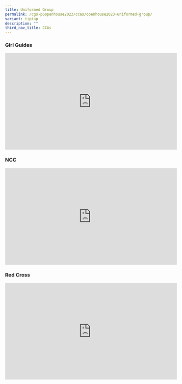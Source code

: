 ```yaml
---
title: Uniformed Group
permalink: /cgs-p6openhouse2023/ccas/openhouse2023-uniformed-group/
variant: tiptap
description: ""
third_nav_title: CCAs
---
```

<h3>Girl Guides</h3>
<div class="iframe-wrapper">
<iframe height="315" width="560" allowfullscreen="true" frameborder="0" src="https://www.youtube.com/embed/KHT0RquFNvM?si=UG6fX21WeET7Fp0l"></iframe>
</div>
<h3>NCC</h3>
<div class="iframe-wrapper">
<iframe height="315" width="560" allowfullscreen="true" frameborder="0" src="https://www.youtube.com/embed/-KLu3HSYITk?si=TkHz2PZhemfrC3HN"></iframe>
</div>
<h3>Red Cross</h3>
<div class="iframe-wrapper">
<iframe height="315" width="560" allowfullscreen="true" frameborder="0" src="https://www.youtube.com/embed/dZVa1l9wo6g?si=pS9x8Nm4pNws-f_M"></iframe>
</div>
<p></p>